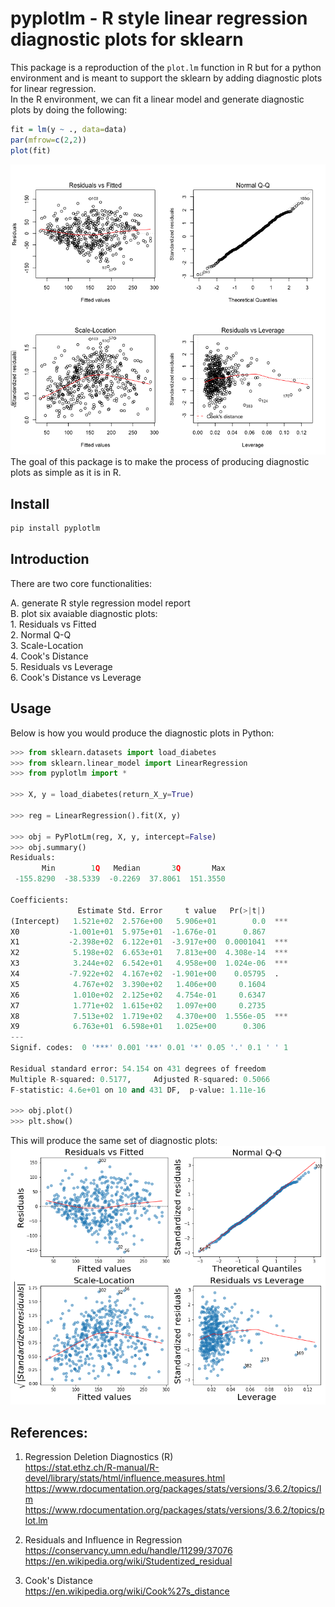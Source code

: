 # pyplotlm - R style linear regression diagnostic plots for sklearn
This package is a reproduction of the `plot.lm` function in R but for a python environment and is meant to support the sklearn by adding diagnostic plots for linear regression. <br>
In the R environment, we can fit a linear model and generate diagnostic plots by doing the following: <br>
```R
fit = lm(y ~ ., data=data)
par(mfrow=c(2,2))
plot(fit)
```
![](https://github.com/esmondhkchu/pyplotlm/blob/dev/plots/R_plot.png) <br>
The goal of this package is to make the process of producing diagnostic plots as simple as it is in R.

## Install
```bash
pip install pyplotlm
```

## Introduction
There are two core functionalities:

A. generate R style regression model report <br>
B. plot six avaiable diagnostic plots: <br>
    1. Residuals vs Fitted <br>
    2. Normal Q-Q <br>
    3. Scale-Location <br>
    4. Cook's Distance <br>
    5. Residuals vs Leverage <br>
    6. Cook's Distance vs Leverage <br>

## Usage
Below is how you would produce the diagnostic plots in Python:
```python
>>> from sklearn.datasets import load_diabetes
>>> from sklearn.linear_model import LinearRegression
>>> from pyplotlm import *

>>> X, y = load_diabetes(return_X_y=True)

>>> reg = LinearRegression().fit(X, y)

>>> obj = PyPlotLm(reg, X, y, intercept=False)
>>> obj.summary()
Residuals:
       Min        1Q   Median       3Q       Max
 -155.8290  -38.5339  -0.2269  37.8061  151.3550

Coefficients:
               Estimate Std. Error     t value   Pr(>|t|)
(Intercept)   1.521e+02  2.576e+00   5.906e+01        0.0  ***
X0           -1.001e+01  5.975e+01  -1.676e-01      0.867
X1           -2.398e+02  6.122e+01  -3.917e+00  0.0001041  ***
X2            5.198e+02  6.653e+01   7.813e+00  4.308e-14  ***
X3            3.244e+02  6.542e+01   4.958e+00  1.024e-06  ***
X4           -7.922e+02  4.167e+02  -1.901e+00    0.05795  .
X5            4.767e+02  3.390e+02   1.406e+00     0.1604
X6            1.010e+02  2.125e+02   4.754e-01     0.6347
X7            1.771e+02  1.615e+02   1.097e+00     0.2735
X8            7.513e+02  1.719e+02   4.370e+00  1.556e-05  ***
X9            6.763e+01  6.598e+01   1.025e+00      0.306
---
Signif. codes:  0 '***' 0.001 '**' 0.01 '*' 0.05 '.' 0.1 ' ' 1

Residual standard error: 54.154 on 431 degrees of freedom
Multiple R-squared: 0.5177,     Adjusted R-squared: 0.5066
F-statistic: 4.6e+01 on 10 and 431 DF,  p-value: 1.11e-16

>>> obj.plot()
>>> plt.show()
```
This will produce the same set of diagnostic plots: <br>
![](https://github.com/esmondhkchu/pyplotlm/blob/dev/plots/python_plot.png) <br>

## References:
1. Regression Deletion Diagnostics (R) <br>
https://stat.ethz.ch/R-manual/R-devel/library/stats/html/influence.measures.html <br>
https://www.rdocumentation.org/packages/stats/versions/3.6.2/topics/lm <br>
https://www.rdocumentation.org/packages/stats/versions/3.6.2/topics/plot.lm <br>

2. Residuals and Influence in Regression <br>
https://conservancy.umn.edu/handle/11299/37076 <br>
https://en.wikipedia.org/wiki/Studentized_residual <br>

3. Cook's Distance <br>
https://en.wikipedia.org/wiki/Cook%27s_distance <br>
